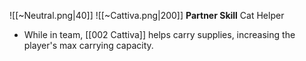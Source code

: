 
![[~Neutral.png|40]]
![[~Cattiva.png|200]]
**Partner Skill**
Cat Helper
- While in team, [[002 Cattiva]] helps carry supplies, increasing the player's max carrying capacity.